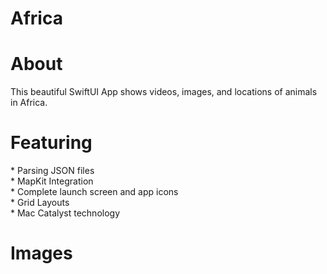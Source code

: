 # Africa

<h1> About </h1> 
This beautiful SwiftUI App shows videos, images, and locations of animals in Africa.  

<h1> Featuring </h1> 
* Parsing JSON files <br>
* MapKit Integration <br>
* Complete launch screen and app icons <br>
* Grid Layouts <br> 
* Mac Catalyst technology <br>

<h1> Images </h1> 
